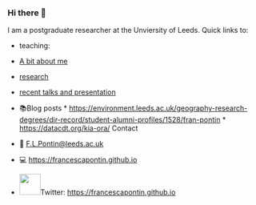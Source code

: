 ### Hi there 👋
<!----![alt text](https://francescapontin.github.io/assets/images/6666ebe8-cf33-4a4c-9fcc-ad1f90d73ed8-1-105-c-676x675.jpg)-->
I am a postgraduate researcher at the Unviersity of Leeds.
Quick links to:
- teaching: 
- [A bit about me](https://francescapontin.github.io/about_me.html)
- [research](https://francescapontin.github.io/research_projects.html)
- [recent talks and presentation](https://francescapontin.github.io/talks_presentations.html)
- :books:Blog posts
            * https://environment.leeds.ac.uk/geography-research-degrees/dir-record/student-alumni-profiles/1528/fran-pontin
            * https://datacdt.org/kia-ora/
Contact
- :e-mail: F.L.Pontin@leeds.ac.uk
- :computer: https://francescapontin.github.io

- <img src ="https://about.twitter.com/content/dam/about-twitter/en/brand-toolkit/brand-download-img-1.jpg.twimg.1920.jpg" height="42">Twitter: https://francescapontin.github.io


